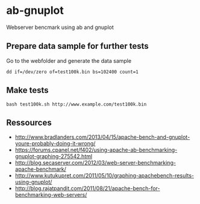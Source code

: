 ab-gnuplot
==========

Webserver bencmark using ab and gnuplot

## Prepare data sample for further tests

Go to the webfolder and generate the data sample

    dd if=/dev/zero of=test100k.bin bs=102400 count=1

## Make tests

    bash test100k.sh http://www.example.com/test100k.bin

## Ressources

* http://www.bradlanders.com/2013/04/15/apache-bench-and-gnuplot-youre-probably-doing-it-wrong/
* https://forums.cpanel.net/f402/using-apache-ab-benchmarking-gnuplot-graphing-275542.html
* http://blog.secaserver.com/2012/03/web-server-benchmarking-apache-benchmark/
* http://www.kutukupret.com/2011/05/10/graphing-apachebench-results-using-gnuplot/
* http://blog.rajatpandit.com/2011/08/21/apache-bench-for-benchmarking-web-servers/
